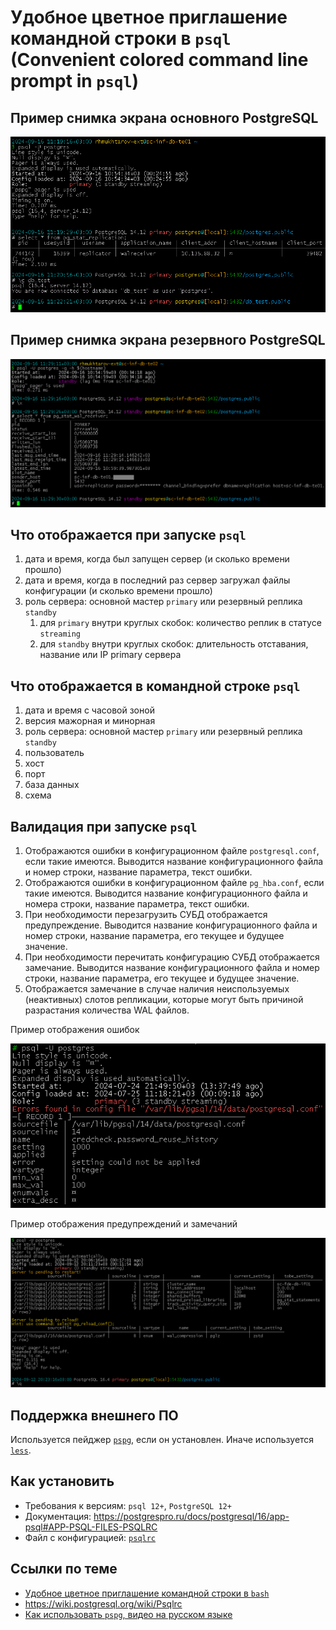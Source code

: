 # Удобное цветное приглашение командной строки в `psql` (Convenient colored command line prompt in `psql`)

## Пример снимка экрана основного PostgreSQL

![psqlrc primary](psqlrc.primary.png)

## Пример снимка экрана резервного PostgreSQL

![psqlrc standby](psqlrc.standby.png)

## Что отображается при запуске `psql`

1. дата и время, когда был запущен сервер (и сколько времени прошло)
1. дата и время, когда в последний раз сервер загружал файлы конфигурации (и сколько времени прошло)
1. роль сервера: основной мастер `primary` или резервный реплика `standby`
   1. для `primary` внутри круглых скобок: количество реплик в статусе `streaming`
   1. для `standby` внутри круглых скобок: длительность отставания, название или IP primary сервера

## Что отображается в командной строке `psql`

1. дата и время с часовой зоной
1. версия мажорная и минорная
1. роль сервера: основной мастер `primary` или резервный реплика `standby`
1. пользователь
1. хост
1. порт
1. база данных
1. схема

## Валидация при запуске `psql`

1. Отображаются ошибки в конфигурационном файле `postgresql.conf`, если такие имеются. Выводится название конфигурационного файла и номер строки, название параметра, текст ошибки.
1. Отображаются ошибки в конфигурационном файле `pg_hba.conf`, если такие имеются. Выводится название конфигурационного файла и номера строки, название параметра, текст ошибки.
1. При необходимости перезагрузить СУБД отображается предупреждение. Выводится название конфигурационного файла и номер строки, название параметра, его текущее и будущее значение.
1. При необходимости перечитать конфигурацию СУБД отображается замечание. Выводится название конфигурационного файла и номер строки, название параметра, его текущее и будущее значение.
1. Отображается замечание в случае наличия неиспользуемых (неактивных) слотов репликации, которые могут быть причиной разрастания количества WAL файлов.

Пример отображения ошибок

![psqlrc.postgresql.conf.error_example.png](psqlrc.postgresql.conf.error_example.png)

Пример отображения предупреждений и замечаний

![psqlrc.pending_restart_reload.png](psqlrc.pending_restart_reload.png)

## Поддержка внешнего ПО

Используется пейджер [`pspg`](https://github.com/okbob/pspg), если он установлен. Иначе используется [`less`](https://en.wikipedia.org/wiki/Less_(Unix)).

## Как установить

* Требования к версиям: `psql 12+`, `PostgreSQL 12+`
* Документация: https://postgrespro.ru/docs/postgresql/16/app-psql#APP-PSQL-FILES-PSQLRC
* Файл с конфигурацией: [`psqlrc`](psqlrc)

## Ссылки по теме

* [Удобное цветное приглашение командной строки в `bash`](../bashrc)
* https://wiki.postgresql.org/wiki/Psqlrc
* [Как использовать `pspg`, видео на русском языке](https://pgconf.ru/talk/1589147)
